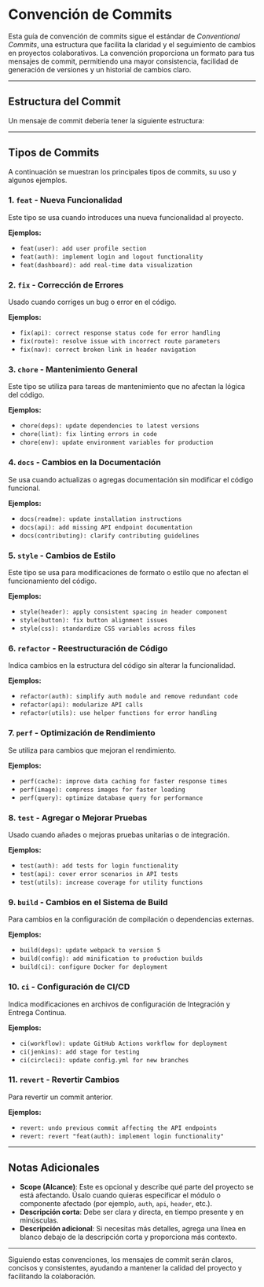 # Convención de Commits

Esta guía de convención de commits sigue el estándar de *Conventional Commits*, una estructura que facilita la claridad y el seguimiento de cambios en proyectos colaborativos. La convención proporciona un formato para tus mensajes de commit, permitiendo una mayor consistencia, facilidad de generación de versiones y un historial de cambios claro.

---

## Estructura del Commit

Un mensaje de commit debería tener la siguiente estructura:


---

## Tipos de Commits

A continuación se muestran los principales tipos de commits, su uso y algunos ejemplos.

### 1. `feat` - Nueva Funcionalidad

Este tipo se usa cuando introduces una nueva funcionalidad al proyecto.

**Ejemplos:**
- `feat(user): add user profile section`
- `feat(auth): implement login and logout functionality`
- `feat(dashboard): add real-time data visualization`

### 2. `fix` - Corrección de Errores

Usado cuando corriges un bug o error en el código.

**Ejemplos:**
- `fix(api): correct response status code for error handling`
- `fix(route): resolve issue with incorrect route parameters`
- `fix(nav): correct broken link in header navigation`

### 3. `chore` - Mantenimiento General

Este tipo se utiliza para tareas de mantenimiento que no afectan la lógica del código.

**Ejemplos:**
- `chore(deps): update dependencies to latest versions`
- `chore(lint): fix linting errors in code`
- `chore(env): update environment variables for production`

### 4. `docs` - Cambios en la Documentación

Se usa cuando actualizas o agregas documentación sin modificar el código funcional.

**Ejemplos:**
- `docs(readme): update installation instructions`
- `docs(api): add missing API endpoint documentation`
- `docs(contributing): clarify contributing guidelines`

### 5. `style` - Cambios de Estilo

Este tipo se usa para modificaciones de formato o estilo que no afectan el funcionamiento del código.

**Ejemplos:**
- `style(header): apply consistent spacing in header component`
- `style(button): fix button alignment issues`
- `style(css): standardize CSS variables across files`

### 6. `refactor` - Reestructuración de Código

Indica cambios en la estructura del código sin alterar la funcionalidad.

**Ejemplos:**
- `refactor(auth): simplify auth module and remove redundant code`
- `refactor(api): modularize API calls`
- `refactor(utils): use helper functions for error handling`

### 7. `perf` - Optimización de Rendimiento

Se utiliza para cambios que mejoran el rendimiento.

**Ejemplos:**
- `perf(cache): improve data caching for faster response times`
- `perf(image): compress images for faster loading`
- `perf(query): optimize database query for performance`

### 8. `test` - Agregar o Mejorar Pruebas

Usado cuando añades o mejoras pruebas unitarias o de integración.

**Ejemplos:**
- `test(auth): add tests for login functionality`
- `test(api): cover error scenarios in API tests`
- `test(utils): increase coverage for utility functions`

### 9. `build` - Cambios en el Sistema de Build

Para cambios en la configuración de compilación o dependencias externas.

**Ejemplos:**
- `build(deps): update webpack to version 5`
- `build(config): add minification to production builds`
- `build(ci): configure Docker for deployment`

### 10. `ci` - Configuración de CI/CD

Indica modificaciones en archivos de configuración de Integración y Entrega Continua.

**Ejemplos:**
- `ci(workflow): update GitHub Actions workflow for deployment`
- `ci(jenkins): add stage for testing`
- `ci(circleci): update config.yml for new branches`

### 11. `revert` - Revertir Cambios

Para revertir un commit anterior.

**Ejemplos:**
- `revert: undo previous commit affecting the API endpoints`
- `revert: revert "feat(auth): implement login functionality"`

---

## Notas Adicionales

- **Scope (Alcance)**: Este es opcional y describe qué parte del proyecto se está afectando. Úsalo cuando quieras especificar el módulo o componente afectado (por ejemplo, `auth`, `api`, `header`, etc.).
- **Descripción corta**: Debe ser clara y directa, en tiempo presente y en minúsculas.
- **Descripción adicional**: Si necesitas más detalles, agrega una línea en blanco debajo de la descripción corta y proporciona más contexto.

---

Siguiendo estas convenciones, los mensajes de commit serán claros, concisos y consistentes, ayudando a mantener la calidad del proyecto y facilitando la colaboración.
